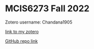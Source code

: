 # MCIS6273 Fall 2022


Zotero username: Chandana1905

[link to my zotero](https://www.zotero.org/chandana1905)

[GitHub repo link](https://github.com/gchandana1905/mcis6273_f22_datamining) 